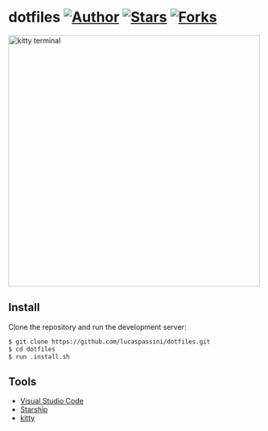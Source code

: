 # dotfiles [![Author](https://img.shields.io/badge/author-lucaspassini-lightgrey)](https://github.com/lucaspassini) [![Stars](https://img.shields.io/github/stars/lucaspassini/react-meals?color=lightgrey)](https://github.com/lucaspassini/react-meals/stargazers) [![Forks](https://img.shields.io/github/forks/lucaspassini/react-meals?color=lightgrey)](https://github.com/lucaspassini/react-meals/network/members)

<img src="https://github.com/lucaspassini/dotfiles/assets/47937044/14816f9f-2dd2-4baa-aca2-fa497ad0b162" width="500" alt="kitty terminal" />

## Install

Clone the repository and run the development server:

```bash
$ git clone https://github.com/lucaspassini/dotfiles.git
$ cd dotfiles
$ run .install.sh
```

## Tools

- [Visual Studio Code](https://code.visualstudio.com/)
- [Starship](https://starship.rs/)
- [kitty](https://sw.kovidgoyal.net/kitty/)


